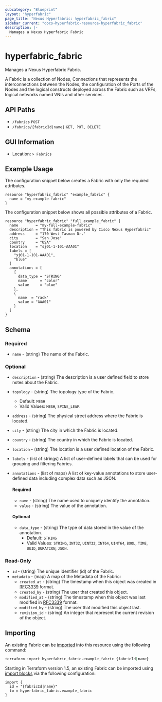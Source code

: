 ```yaml
---
subcategory: "Blueprint"
layout: "hyperfabric"
page_title: "Nexus Hyperfabric: hyperfabric_fabric"
sidebar_current: "docs-hyperfabric-resource-hyperfabric_fabric"
description: |-
  Manages a Nexus Hyperfabric Fabric
---
```


# hyperfabric_fabric

Manages a Nexus Hyperfabric Fabric.

A Fabric is a collection of Nodes, Connections that represents the interconnections between the Nodes, the configuration of the Ports of the Nodes and the logical constructs deployed across the Fabric such as VRFs, logical networks named VNIs and other services.

## API Paths ##

* `/fabrics` `POST`
* `/fabrics/{fabricId|name}` `GET, PUT, DELETE`

## GUI Information ##

* Location: `> Fabrics`

## Example Usage ##

The configuration snippet below creates a Fabric with only the required attributes.

```hcl
resource "hyperfabric_fabric" "example_fabric" {
  name = "my-example-fabric"
}
```
The configuration snippet below shows all possible attributes of a Fabric.

```hcl
resource "hyperfabric_fabric" "full_example_fabric" {
  name        = "my-full-example-fabric"
  description = "This fabric is powered by Cisco Nexus Hyperfabric"
  address     = "170 West Tasman Dr."
  city        = "San Jose"
  country     = "USA"
  location    = "sj01-1-101-AAA01"
  labels = [
    "sj01-1-101-AAA01",
    "blue"
  ]
  annotations = [
    {
      data_type = "STRING"
      name      = "color"
      value     = "blue"
    },
    {
      name  = "rack"
      value = "AAA01"
    }
  ]
}
```

## Schema ##

### Required ###

* `name` - (string) The name of the Fabric.

### Optional ###

* `description` - (string) The description is a user defined field to store notes about the Fabric.
* `topology` - (string) The topology type of the Fabric.
    - Default: `MESH`
    - Valid Values: `MESH`, `SPINE_LEAF`.
* `address` - (string) The physical street address where the Fabric is located.
* `city` - (string) The city in which the Fabric is located.
* `country` - (string) The country in which the Fabric is located.
* `location` - (string) The location is a user defined location of the Fabric.
* `labels` - (list of strings) A list of user-defined labels that can be used for grouping and filtering Fabrics.
* `annotations` - (list of maps) A list of key-value annotations to store user-defined data including complex data such as JSON.


  #### Required ####
  * `name` - (string) The name used to uniquely identify the annotation.
  * `value` - (string) The value of the annotation.


  #### Optional ####
  * `data_type` - (string) The type of data stored in the value of the annotation.
      - Default: `STRING`
      - Valid Values: `STRING`, `INT32`, `UINT32`, `INT64`, `UINT64`, `BOOL`, `TIME`, `UUID`, `DURATION`, `JSON`.

### Read-Only ###

* `id` - (string) The unique identifier (id) of the Fabric.
* `metadata` - (map) A map of the Metadata of the Fabric:
  * `created_at` - (string) The timestamp when this object was created in [RFC3339](https://datatracker.ietf.org/doc/html/rfc3339#section-5.8) format.
  * `created_by` - (string) The user that created this object.
  * `modified_at` - (string) The timestamp when this object was last modified in [RFC3339](https://datatracker.ietf.org/doc/html/rfc3339#section-5.8) format.
  * `modified_by` - (string) The user that modified this object last.
  * `revision_id` - (string) An integer that represent the current revision of the object.

## Importing

An existing Fabric can be [imported](https://www.terraform.io/docs/import/index.html) into this resource using the following command:

```bash
terraform import hyperfabric_fabric.example_fabric {fabricId|name}
```

Starting in Terraform version 1.5, an existing Fabric can be imported
using [import blocks](https://developer.hashicorp.com/terraform/language/import) via the following configuration:

```hcl
import {
  id = "{fabricId|name}"
  to = hyperfabric_fabric.example_fabric
}
```
